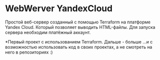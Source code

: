 # WebWerver YandexCloud

Простой веб-сервер созданный с помощью Terraform на платформе Yandex Cloud. Который позволяет выводить HTML-файлы.
Для запуска сервера необходим платёжный аккаунт.

*Первый проект с использованием Terraform. Дальше - больше ...и с возможностью использовать код в своих проектах, а не смотреть на него в репозиториях :)
